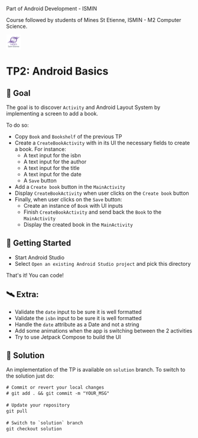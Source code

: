 Part of Android Development - ISMIN 

Course followed by students of Mines St Etienne, ISMIN - M2 Computer Science.

[![Mines St Etienne](./logo.png)](https://www.mines-stetienne.fr/)

# TP2: Android Basics

## 📝 Goal

The goal is to discover `Activity` and Android Layout System by implementing a screen to add a book.

To do so:
- Copy `Book` and `Bookshelf` of the previous TP 
- Create a `CreateBookActivity` with in its UI the necessary fields to create a book. For instance:
  - A text input for the isbn
  - A text input for the author
  - A text input for the title
  - A text input for the date
  - A `Save` button 
- Add a `Create book` button in the `MainActivity`
- Display `CreateBookActivity` when user clicks on the `Create book` button
- Finally, when user clicks on the `Save` button:
  - Create an instance of `Book` with UI inputs
  - Finish `CreateBookActivity` and send back the `Book` to the `MainActivity`
  - Display the created book in the `MainActivity`

## 🚀 Getting Started

 - Start Android Studio
 - Select `Open an existing Android Studio project` and pick this directory

That's it! You can code!

## 🛰 Extra:

- Validate the `date` input to be sure it is well formatted 
- Validate the `isbn` input to be sure it is well formatted 
- Handle the `date` attribute as a Date and not a string
- Add some animations when the app is switching between the 2 activities
- Try to use Jetpack Compose to build the UI

## 🔑 Solution

An implementation of the TP is available on `solution` branch. To switch to the solution just do:

```
# Commit or revert your local changes
# git add . && git commit -m "YOUR_MSG" 

# Update your repository
git pull

# Switch to `solution` branch
git checkout solution
```